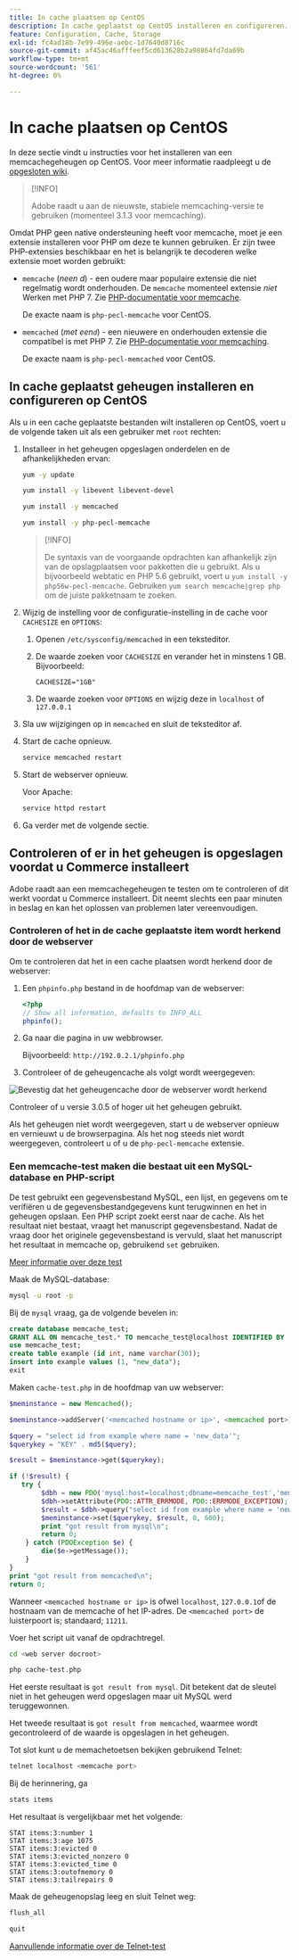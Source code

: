 ```yaml
---
title: In cache plaatsen op CentOS
description: In cache geplaatst op CentOS installeren en configureren.
feature: Configuration, Cache, Storage
exl-id: fc4ad18b-7e99-496e-aebc-1d7640d8716c
source-git-commit: af45ac46afffeef5cd613628b2a98864fd7da69b
workflow-type: tm+mt
source-wordcount: '561'
ht-degree: 0%

---
```


# In cache plaatsen op CentOS

In deze sectie vindt u instructies voor het installeren van een memcachegeheugen op CentOS. Voor meer informatie raadpleegt u de [opgesloten wiki](https://github.com/memcached/old-wiki).

>[!INFO]
>
>Adobe raadt u aan de nieuwste, stabiele memcaching-versie te gebruiken (momenteel 3.1.3 voor memcaching).

Omdat PHP geen native ondersteuning heeft voor memcache, moet je een extensie installeren voor PHP om deze te kunnen gebruiken. Er zijn twee PHP-extensies beschikbaar en het is belangrijk te decoderen welke extensie moet worden gebruikt:

- `memcache` (_neen d_) - een oudere maar populaire extensie die niet regelmatig wordt onderhouden.
De `memcache` momenteel extensie _niet_ Werken met PHP 7. Zie [PHP-documentatie voor memcache](https://www.php.net/manual/en/book.memcache.php).

  De exacte naam is `php-pecl-memcache` voor CentOS.

- `memcached` (_met een`d`_) - een nieuwere en onderhouden extensie die compatibel is met PHP 7. Zie [PHP-documentatie voor memcaching](https://www.php.net/manual/en/book.memcached.php).

  De exacte naam is `php-pecl-memcached` voor CentOS.

## In cache geplaatst geheugen installeren en configureren op CentOS

Als u in een cache geplaatste bestanden wilt installeren op CentOS, voert u de volgende taken uit als een gebruiker met `root` rechten:

1. Installeer in het geheugen opgeslagen onderdelen en de afhankelijkheden ervan:

   ```bash
   yum -y update
   ```

   ```bash
   yum install -y libevent libevent-devel
   ```

   ```bash
   yum install -y memcached
   ```

   ```bash
   yum install -y php-pecl-memcache
   ```

   >[!INFO]
   >
   >De syntaxis van de voorgaande opdrachten kan afhankelijk zijn van de opslagplaatsen voor pakketten die u gebruikt. Als u bijvoorbeeld webtatic en PHP 5.6 gebruikt, voert u `yum install -y php56w-pecl-memcache`. Gebruiken `yum search memcache|grep php` om de juiste pakketnaam te zoeken.


1. Wijzig de instelling voor de configuratie-instelling in de cache voor `CACHESIZE` en `OPTIONS`:

   1. Openen `/etc/sysconfig/memcached` in een teksteditor.
   1. De waarde zoeken voor `CACHESIZE` en verander het in minstens 1 GB. Bijvoorbeeld:

      ```config
      CACHESIZE="1GB"
      ```

   1. De waarde zoeken voor `OPTIONS` en wijzig deze in `localhost` of `127.0.0.1`

1. Sla uw wijzigingen op in `memcached` en sluit de teksteditor af.
1. Start de cache opnieuw.

   ```bash
   service memcached restart
   ```

1. Start de webserver opnieuw.

   Voor Apache:

   ```bash
   service httpd restart
   ```

1. Ga verder met de volgende sectie.

## Controleren of er in het geheugen is opgeslagen voordat u Commerce installeert

Adobe raadt aan een memcachegeheugen te testen om te controleren of dit werkt voordat u Commerce installeert. Dit neemt slechts een paar minuten in beslag en kan het oplossen van problemen later vereenvoudigen.

### Controleren of het in de cache geplaatste item wordt herkend door de webserver

Om te controleren dat het in een cache plaatsen wordt herkend door de webserver:

1. Een `phpinfo.php` bestand in de hoofdmap van de webserver:

   ```php
   <?php
   // Show all information, defaults to INFO_ALL
   phpinfo();
   ```

1. Ga naar die pagina in uw webbrowser.

   Bijvoorbeeld: `http://192.0.2.1/phpinfo.php`

1. Controleer of de geheugencache als volgt wordt weergegeven:

![Bevestig dat het geheugencache door de webserver wordt herkend](../../assets/configuration/memcache.png)

Controleer of u versie 3.0.5 of hoger uit het geheugen gebruikt.

Als het geheugen niet wordt weergegeven, start u de webserver opnieuw en vernieuwt u de browserpagina. Als het nog steeds niet wordt weergegeven, controleert u of u de `php-pecl-memcache` extensie.

### Een memcache-test maken die bestaat uit een MySQL-database en PHP-script

De test gebruikt een gegevensbestand MySQL, een lijst, en gegevens om te verifiëren u de gegevensbestandgegevens kunt terugwinnen en het in geheugen opslaan. Een PHP script zoekt eerst naar de cache. Als het resultaat niet bestaat, vraagt het manuscript gegevensbestand. Nadat de vraag door het originele gegevensbestand is vervuld, slaat het manuscript het resultaat in memcache op, gebruikend `set` gebruiken.

[Meer informatie over deze test](https://www.digitalocean.com/community/tutorials/how-to-install-and-use-memcache-on-ubuntu-12-04)

Maak de MySQL-database:

```bash
mysql -u root -p
```

Bij de `mysql` vraag, ga de volgende bevelen in:

```sql
create database memcache_test;
GRANT ALL ON memcache_test.* TO memcache_test@localhost IDENTIFIED BY 'memcache_test';
use memcache_test;
create table example (id int, name varchar(30));
insert into example values (1, "new_data");
exit
```

Maken `cache-test.php` in de hoofdmap van uw webserver:

```php
$meminstance = new Memcached();

$meminstance->addServer('<memcached hostname or ip>', <memcached port>);

$query = "select id from example where name = 'new_data'";
$querykey = "KEY" . md5($query);

$result = $meminstance->get($querykey);

if (!$result) {
   try {
        $dbh = new PDO('mysql:host=localhost;dbname=memcache_test','memcache_test','memcache_test');
        $dbh->setAttribute(PDO::ATTR_ERRMODE, PDO::ERRMODE_EXCEPTION);
        $result = $dbh->query("select id from example where name = 'new_data'")->fetch();
        $meminstance->set($querykey, $result, 0, 600);
        print "got result from mysql\n";
        return 0;
    } catch (PDOException $e) {
        die($e->getMessage());
    }
}
print "got result from memcached\n";
return 0;
```

Wanneer `<memcached hostname or ip>` is ofwel `localhost`, `127.0.0.1`of de hostnaam van de memcache of het IP-adres. De `<memcached port>` de luisterpoort is; standaard; `11211`.

Voer het script uit vanaf de opdrachtregel.

```bash
cd <web server docroot>
```

```bash
php cache-test.php
```

Het eerste resultaat is `got result from mysql`. Dit betekent dat de sleutel niet in het geheugen werd opgeslagen maar uit MySQL werd teruggewonnen.

Het tweede resultaat is `got result from memcached`, waarmee wordt gecontroleerd of de waarde is opgeslagen in het geheugen.

Tot slot kunt u de memachetoetsen bekijken gebruikend Telnet:

```bash
telnet localhost <memcache port>
```

Bij de herinnering, ga

```bash
stats items
```

Het resultaat is vergelijkbaar met het volgende:

```terminal
STAT items:3:number 1
STAT items:3:age 1075
STAT items:3:evicted 0
STAT items:3:evicted_nonzero 0
STAT items:3:evicted_time 0
STAT items:3:outofmemory 0
STAT items:3:tailrepairs 0
```

Maak de geheugenopslag leeg en sluit Telnet weg:

```bash
flush_all
```

```bash
quit
```

[Aanvullende informatie over de Telnet-test](https://darkcoding.net/software/memcached-list-all-keys/)
